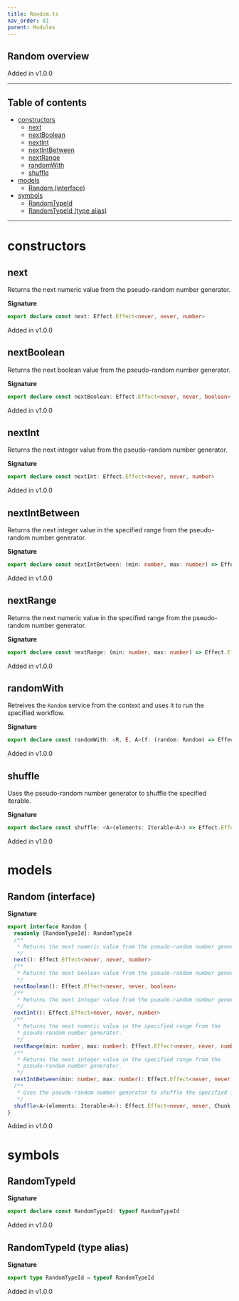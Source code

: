 ```yaml
---
title: Random.ts
nav_order: 81
parent: Modules
---
```


## Random overview

Added in v1.0.0

---

<h2 class="text-delta">Table of contents</h2>

- [constructors](#constructors)
  - [next](#next)
  - [nextBoolean](#nextboolean)
  - [nextInt](#nextint)
  - [nextIntBetween](#nextintbetween)
  - [nextRange](#nextrange)
  - [randomWith](#randomwith)
  - [shuffle](#shuffle)
- [models](#models)
  - [Random (interface)](#random-interface)
- [symbols](#symbols)
  - [RandomTypeId](#randomtypeid)
  - [RandomTypeId (type alias)](#randomtypeid-type-alias)

---

# constructors

## next

Returns the next numeric value from the pseudo-random number generator.

**Signature**

```ts
export declare const next: Effect.Effect<never, never, number>
```

Added in v1.0.0

## nextBoolean

Returns the next boolean value from the pseudo-random number generator.

**Signature**

```ts
export declare const nextBoolean: Effect.Effect<never, never, boolean>
```

Added in v1.0.0

## nextInt

Returns the next integer value from the pseudo-random number generator.

**Signature**

```ts
export declare const nextInt: Effect.Effect<never, never, number>
```

Added in v1.0.0

## nextIntBetween

Returns the next integer value in the specified range from the
pseudo-random number generator.

**Signature**

```ts
export declare const nextIntBetween: (min: number, max: number) => Effect.Effect<never, never, number>
```

Added in v1.0.0

## nextRange

Returns the next numeric value in the specified range from the
pseudo-random number generator.

**Signature**

```ts
export declare const nextRange: (min: number, max: number) => Effect.Effect<never, never, number>
```

Added in v1.0.0

## randomWith

Retreives the `Random` service from the context and uses it to run the
specified workflow.

**Signature**

```ts
export declare const randomWith: <R, E, A>(f: (random: Random) => Effect.Effect<R, E, A>) => Effect.Effect<R, E, A>
```

Added in v1.0.0

## shuffle

Uses the pseudo-random number generator to shuffle the specified iterable.

**Signature**

```ts
export declare const shuffle: <A>(elements: Iterable<A>) => Effect.Effect<never, never, Chunk.Chunk<A>>
```

Added in v1.0.0

# models

## Random (interface)

**Signature**

```ts
export interface Random {
  readonly [RandomTypeId]: RandomTypeId
  /**
   * Returns the next numeric value from the pseudo-random number generator.
   */
  next(): Effect.Effect<never, never, number>
  /**
   * Returns the next boolean value from the pseudo-random number generator.
   */
  nextBoolean(): Effect.Effect<never, never, boolean>
  /**
   * Returns the next integer value from the pseudo-random number generator.
   */
  nextInt(): Effect.Effect<never, never, number>
  /**
   * Returns the next numeric value in the specified range from the
   * pseudo-random number generator.
   */
  nextRange(min: number, max: number): Effect.Effect<never, never, number>
  /**
   * Returns the next integer value in the specified range from the
   * pseudo-random number generator.
   */
  nextIntBetween(min: number, max: number): Effect.Effect<never, never, number>
  /**
   * Uses the pseudo-random number generator to shuffle the specified iterable.
   */
  shuffle<A>(elements: Iterable<A>): Effect.Effect<never, never, Chunk.Chunk<A>>
}
```

Added in v1.0.0

# symbols

## RandomTypeId

**Signature**

```ts
export declare const RandomTypeId: typeof RandomTypeId
```

Added in v1.0.0

## RandomTypeId (type alias)

**Signature**

```ts
export type RandomTypeId = typeof RandomTypeId
```

Added in v1.0.0
